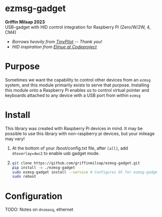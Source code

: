 # ezmsg-gadget
__Griffin Milsap 2023__  
USB-gadget with HID control integration for Raspberry Pi (Zero/W/2W, 4, CM4)

* _Borrows heavily from [TinyPilot](https://github.com/tiny-pilot/tinypilot) -- Thank you!_  
* _HID inspiration from [Elmue at Codeproject](https://www.codeproject.com/Articles/1001891/A-USB-HID-Keyboard-Mouse-Touchscreen-emulator-with)_

# Purpose
Sometimes we want the capability to control other devices from an `ezmsg` system, and this module primarily exists to serve that purpose.  Installing this module onto a Raspberry Pi enables us to control virtual pointer and keyboards attached to any device with a USB port from within `ezmsg`

# Install

This library was created with Raspberry Pi devices in mind.  It may be possible to use this library with non-raspberry pi devices, but your mileage may vary!

1. At the bottom of your /boot/config.txt file, after `[all]`, add `dtoverlay=dwc2` to enable usb gadget mode.
2. 
    ``` bash
    git clone https://github.com/griffinmilsap/ezmsg-gadget.git
    pip install -e ./ezmsg-gadget
    sudo ezmsg-gadget install --service # Configures OS for ezmsg-gadget functionality
    sudo reboot
    ```

# Configuration
TODO: Notes on `dnsmasq`, ethernet 